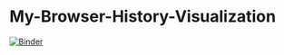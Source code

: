 # My-Browser-History-Visualization
[![Binder](https://mybinder.org/badge.svg)](https://mybinder.org/v2/gh/naushadS/My-Browser-History-Visualization/master)
